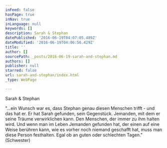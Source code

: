 ```yaml
---
inFeed: false
hasPage: true
inNav: true
inLanguage: null
keywords: []
description: Sarah & Stephan
datePublished: '2016-06-19T04:07:05.489Z'
dateModified: '2016-06-19T04:06:56.429Z'
title: ''
author: []
sourcePath: _posts/2016-06-19-sarah-and-stephan.md
authors: []
publisher: null
starred: false
url: sarah-and-stephan/index.html
_type: WebPage

---
```

Sarah & Stephan

"...ein Wunsch war es, dass Stephan genau diesen Menschen trifft - und das hat er. Er hat Sarah gefunden, sein Gegenstück. Jemanden, mit dem er seine Träume verwirklichen kann. Den Menschen, der immer zu ihm halten wird. Und wenn man im Leben Jemanden gefunden hat, der einen auf eine Weise berühren kann, wie es vorher noch niemand geschafft hat, muss man diese Person festhalten. Egal ob an guten oder schlechten Tagen." (Schwester)